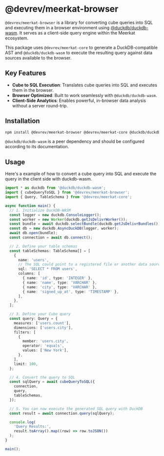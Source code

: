 # @devrev/meerkat-browser

`@devrev/meerkat-browser` is a library for converting cube queries into SQL and executing them in a browser environment using [@duckdb/duckdb-wasm](https://github.com/duckdb/duckdb-wasm). It serves as a client-side query engine within the Meerkat ecosystem.

This package uses `@devrev/meerkat-core` to generate a DuckDB-compatible AST and `@duckdb/duckdb-wasm` to execute the resulting query against data sources available to the browser.

## Key Features

- **Cube to SQL Execution**: Translates cube queries into SQL and executes them in the browser.
- **Browser Optimized**: Built to work seamlessly with `@duckdb/duckdb-wasm`.
- **Client-Side Analytics**: Enables powerful, in-browser data analysis without a server round-trip.

## Installation

```bash
npm install @devrev/meerkat-browser @devrev/meerkat-core @duckdb/duckdb-wasm
```

`@duckdb/duckdb-wasm` is a peer dependency and should be configured according to its documentation.

## Usage

Here's a example of how to convert a cube query into SQL and execute the query in the client side with duckdb-wasm.

```typescript
import * as duckdb from '@duckdb/duckdb-wasm';
import { cubeQueryToSQL } from '@devrev/meerkat-browser';
import { Query, TableSchema } from '@devrev/meerkat-core';

async function main() {
  // 1. Initialize DuckDB-WASM
  const logger = new duckdb.ConsoleLogger();
  const worker = new Worker(duckdb.getJsDelivrWorker());
  const bundle = await duckdb.selectBundle(duckdb.getJsDelivrBundles());
  const db = new duckdb.AsyncDuckDB(logger, worker);
  await db.open(bundle);
  const connection = await db.connect();

  // 2. Define your table schemas
  const tableSchemas: TableSchema[] = [
    {
      name: 'users',
      // The SQL could point to a registered file or another data source
      sql: 'SELECT * FROM users',
      columns: [
        { name: 'id', type: 'INTEGER' },
        { name: 'name', type: 'VARCHAR' },
        { name: 'city', type: 'VARCHAR' },
        { name: 'signed_up_at', type: 'TIMESTAMP' },
      ],
    },
  ];

  // 3. Define your Cube query
  const query: Query = {
    measures: ['users.count'],
    dimensions: ['users.city'],
    filters: [
      {
        member: 'users.city',
        operator: 'equals',
        values: ['New York'],
      },
    ],
    limit: 100,
  };

  // 4. Convert the query to SQL
  const sqlQuery = await cubeQueryToSQL({
    connection,
    query,
    tableSchemas,
  });

  // 5. You can now execute the generated SQL query with DuckDB
  const result = await connection.query(sqlQuery);

  console.log(
    'Query Results:',
    result.toArray().map((row) => row.toJSON())
  );
}

main();
```
